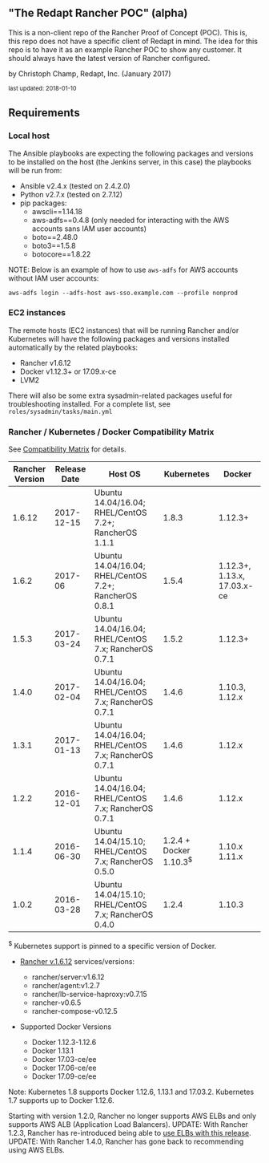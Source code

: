 ## "The Redapt Rancher POC" (alpha)
This is a non-client repo of the Rancher Proof of Concept (POC). This is, this repo does not have a specific client of Redapt in mind. The idea for this repo is to have it as an example Rancher POC to show any customer. It should always have the latest version of Rancher configured.

by Christoph Champ, Redapt, Inc. (January 2017)
<p><small>last updated: 2018-01-10</small></p>

## Requirements

### Local host
The Ansible playbooks are expecting the following packages and versions to be installed on the host (the Jenkins server, in this case) the playbooks will be run from:
* Ansible v2.4.x (tested on 2.4.2.0)
* Python v2.7.x (tested on 2.7.12)
* pip packages:
  * awscli==1.14.18
  * aws-adfs==0.4.8 (only needed for interacting with the AWS accounts sans IAM user accounts)
  * boto==2.48.0
  * boto3==1.5.8
  * botocore==1.8.22

NOTE: Below is an example of how to use `aws-adfs` for AWS accounts without IAM user accounts:
```
aws-adfs login --adfs-host aws-sso.example.com --profile nonprod
```

### EC2 instances
The remote hosts (EC2 instances) that will be running Rancher and/or Kubernetes will have the following packages and versions installed automatically by the related playbooks:
* Rancher v1.6.12
* Docker v1.12.3+ or 17.09.x-ce
* LVM2

There will also be some extra sysadmin-related packages useful for troubleshooting installed. For a complete list, see `roles/sysadmin/tasks/main.yml`

### Rancher / Kubernetes / Docker Compatibility Matrix

See [Compatibility Matrix](http://rancher.com/support-maintenance-terms/) for details.

| Rancher Version | Release Date | Host OS                                               | Kubernetes     | Docker         |
|-----------------|--------------|-------------------------------------------------------|----------------|----------------|
| 1.6.12          | 2017-12-15   | Ubuntu 14.04/16.04; RHEL/CentOS 7.2+; RancherOS 1.1.1 | 1.8.3          | 1.12.3+        |
| 1.6.2           | 2017-06      | Ubuntu 14.04/16.04; RHEL/CentOS 7.2+; RancherOS 0.8.1 | 1.5.4          | 1.12.3+, 1.13.x, 17.03.x-ce |
| 1.5.3           | 2017-03-24   | Ubuntu 14.04/16.04; RHEL/CentOS 7.x; RancherOS 0.7.1  | 1.5.2          | 1.12.3+        |
| 1.4.0           | 2017-02-04   | Ubuntu 14.04/16.04; RHEL/CentOS 7.x; RancherOS 0.7.1  | 1.4.6          | 1.10.3, 1.12.x |
| 1.3.1           | 2017-01-13   | Ubuntu 14.04/16.04; RHEL/CentOS 7.x; RancherOS 0.7.1  | 1.4.6          | 1.12.x         |
| 1.2.2           | 2016-12-01   | Ubuntu 14.04/16.04; RHEL/CentOS 7.x; RancherOS 0.7.1  | 1.4.6          | 1.12.x         |
| 1.1.4           | 2016-06-30   | Ubuntu 14.04/15.10; RHEL/CentOS 7.x; RancherOS 0.5.0  | 1.2.4 + Docker 1.10.3<sup>$</sup> | 1.10.x 1.11.x |
| 1.0.2           | 2016-03-28   | Ubuntu 14.04/15.10; RHEL/CentOS 7.x; RancherOS 0.4.0  | 1.2.4          | 1.10.3         |

<sup>$</sup> Kubernetes support is pinned to a specific version of Docker.

* [Rancher v.1.6.12](https://github.com/rancher/rancher/releases/tag/v1.6.12) services/versions:
  * rancher/server:v1.6.12
  * rancher/agent:v1.2.7
  * rancher/lb-service-haproxy:v0.7.15
  * rancher-v0.6.5
  * rancher-compose-v0.12.5

* Supported Docker Versions
  * Docker 1.12.3-1.12.6
  * Docker 1.13.1
  * Docker 17.03-ce/ee
  * Docker 17.06-ce/ee
  * Docker 17.09-ce/ee

Note: Kubernetes 1.8 supports Docker 1.12.6, 1.13.1 and 17.03.2. Kubernetes 1.7 supports up to Docker 1.12.6.

Starting with version 1.2.0, Rancher no longer supports AWS ELBs and only supports AWS ALB (Application Load Balancers). UPDATE: With Rancher 1.2.3, Rancher has re-introduced being able to [use ELBs with this release](http://docs.rancher.com/rancher/v1.2/en/installing-rancher/installing-server/#elb). UPDATE: With Rancher 1.4.0, Rancher has gone back to recommending using AWS ELBs.

